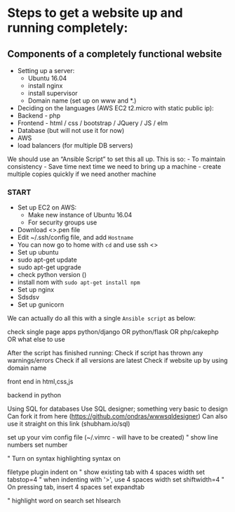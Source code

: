 # Steps to get a website up and running completely:

## Components of a completely functional website

- Setting up a server:
    - Ubuntu 16.04
    - install nginx
    - install supervisor
    - Domain name (set up on www and *.)
- Deciding on the languages (AWS EC2 t2.micro with static public ip):
- Backend - php
- Frontend - html / css / bootstrap / JQuery / JS / elm
- Database (but will not use it for now)
- AWS
- load balancers (for multiple DB servers)

We should use an “Ansible Script” to set this all up. This is so:
	- To maintain consistency
	- Save time next time we need to bring up a machine
	- create multiple copies quickly if we need another machine

### START

- Set up EC2 on AWS:
    - Make new instance of Ubuntu 16.04
    - For security groups use 
- Download <>.pen file
- Edit ~/.ssh/config file, and add
		`Hostname `
- You can now go to home with `cd` and use ssh <>
- Set up ubuntu
- sudo apt-get update
- sudo apt-get upgrade
- check python version ()
- install nom with `sudo apt-get install npm`
- Set up nginx
- Sdsdsv
- Set up gunicorn


We can actually do all this with a single `Ansible script` as below:








check
single page apps
python/django OR python/flask OR php/cakephp OR what  else to use

After the script has finished running:
Check if script has thrown any warnings/errors
Check if all versions are latest
Check if website up by using domain name



front end in html,css,js

backend in python



Using SQL for databases
Use SQL designer; something very basic to design 
Can fork it from here (https://github.com/ondras/wwwsqldesigner)
Can also use it straight on this link (shubham.io/sql)




set up your vim config file (~/.vimrc - will have to be created)
" show line numbers
set number

" Turn on syntax highlighting
syntax on

filetype plugin indent on
" show existing tab with 4 spaces width
set tabstop=4
" when indenting with '>', use 4 spaces width
set shiftwidth=4
" On pressing tab, insert 4 spaces
set expandtab

" highlight word on search
set hlsearch
